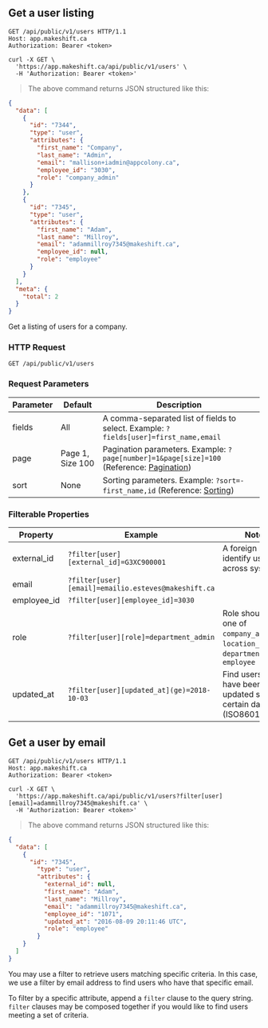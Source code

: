 ## Get a user listing

```http
GET /api/public/v1/users HTTP/1.1
Host: app.makeshift.ca
Authorization: Bearer <token>
```

```shell
curl -X GET \
  'https://app.makeshift.ca/api/public/v1/users' \
  -H 'Authorization: Bearer <token>'
```

> The above command returns JSON structured like this:

```json
{
  "data": [
    {
      "id": "7344",
      "type": "user",
      "attributes": {
        "first_name": "Company",
        "last_name": "Admin",
        "email": "mallison+iadmin@appcolony.ca",
        "employee_id": "3030",
        "role": "company_admin"
      }
    },
    {
      "id": "7345",
      "type": "user",
      "attributes": {
        "first_name": "Adam",
        "last_name": "Millroy",
        "email": "adammillroy7345@makeshift.ca",
        "employee_id": null,
        "role": "employee"
      }
    }
  ],
  "meta": {
    "total": 2
  }
}
```

Get a listing of users for a company.

### HTTP Request

`GET /api/public/v1/users`

### Request Parameters

Parameter | Default | Description
--------- | ------- | -----------
fields | All | A comma-separated list of fields to select. Example: `?fields[user]=first_name,email`
page | Page 1, Size 100 | Pagination parameters. Example: `?page[number]=1&page[size]=100` (Reference: <a href='#pagination'>Pagination</a>) 
sort | None | Sorting parameters. Example: `?sort=-first_name,id` (Reference: <a href='#sorting'>Sorting</a>)

### Filterable Properties

Property | Example | Notes
-------- | ------- | -----
external_id | `?filter[user][external_id]=G3XC900001` | A foreign key to identify users across systems
email | `?filter[user][email]=emailio.esteves@makeshift.ca` |
employee_id | `?filter[user][employee_id]=3030` |
role | `?filter[user][role]=department_admin` | Role should be one of `company_admin`, `location_admin`, `department_admin`, `employee`
updated_at | `?filter[user][updated_at](ge)=2018-10-03` | Find users that have been updated since a certain date (ISO8601 format)

## Get a user by email

```http
GET /api/public/v1/users HTTP/1.1
Host: app.makeshift.ca
Authorization: Bearer <token>
```

```shell
curl -X GET \
  'https://app.makeshift.ca/api/public/v1/users?filter[user][email]=adammillroy7345@makeshift.ca' \
  -H 'Authorization: Bearer <token>'
```

> The above command returns JSON structured like this:

```json
{
  "data": [
    {
      "id": "7345",
        "type": "user",
        "attributes": {
          "external_id": null,
          "first_name": "Adam",
          "last_name": "Millroy",
          "email": "adammillroy7345@makeshift.ca",
          "employee_id": "1071",
          "updated_at": "2016-08-09 20:11:46 UTC",
          "role": "employee"
        }
    }
  ]
}
```

You may use a filter to retrieve users matching specific criteria. In this case, we use a filter by email address to find users who have that specific email.

To filter by a specific attribute, append a `filter` clause to the query string. `filter` clauses may be composed together if you would like to find users meeting a set of criteria.
